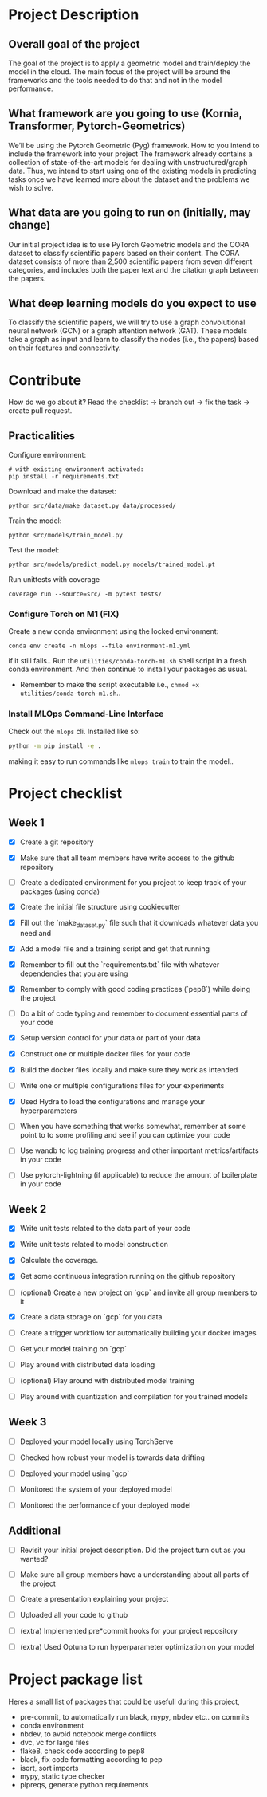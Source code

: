 # Project Description

## Overall goal of the project
The goal of the project is to apply a geometric model and train/deploy the model in the cloud. The main focus of the project will be around the frameworks and the tools needed to do that and not in the model performance.

## What framework are you going to use (Kornia, Transformer, Pytorch-Geometrics)
We’ll be using the Pytorch Geometric (Pyg) framework.
How to you intend to include the framework into your project
The framework already contains a collection of state-of-the-art models for dealing with unstructured/graph data. Thus, we intend to start using one of the existing models in predicting tasks once we have learned more about the dataset and the problems we wish to solve.

## What data are you going to run on (initially, may change)
Our initial project idea is to use PyTorch Geometric models and the CORA dataset to classify scientific papers based on their content. The CORA dataset consists of more than 2,500 scientific papers from seven different categories, and includes both the paper text and the citation graph between the papers.

## What deep learning models do you expect to use
To classify the scientific papers, we will try to use a graph convolutional neural network (GCN) or a graph attention network (GAT). These models take a graph as input and learn to classify the nodes (i.e., the papers) based on their features and connectivity.

# Contribute
How do we go about it? Read the checklist -> branch out -> fix the task -> create pull request.


## Practicalities

Configure environment:

    # with existing environment activated:
    pip install -r requirements.txt

Download and make the dataset:
```
python src/data/make_dataset.py data/processed/
```

Train the model:
```
python src/models/train_model.py
```

Test the model:
```
python src/models/predict_model.py models/trained_model.pt
```

Run unittests with coverage
```
coverage run --source=src/ -m pytest tests/
```

### Configure Torch on M1 (FIX)
Create a new conda environment using the locked environment:
```
conda env create -n mlops --file environment-m1.yml
```
if it still fails.. Run the `utilities/conda-torch-m1.sh` shell script in a fresh conda environment. And then continue to install your packages as usual.
- Remember to make the script executable i.e., `chmod +x utilities/conda-torch-m1.sh`..

### Install MLOps Command-Line Interface
Check out the `mlops` cli. Installed like so:
```sh
python -m pip install -e .
```
making it easy to run commands like `mlops train` to train the model..

# Project checklist

## Week 1

-   [X] Create a git repository
-   [X] Make sure that all team members have write access to the github repository
-   [ ] Create a dedicated environment for you project to keep track of your packages (using conda)
-   [X] Create the initial file structure using cookiecutter
-   [X] Fill out the \`make<sub>dataset.py</sub>\` file such that it downloads whatever data you need and
-   [X] Add a model file and a training script and get that running
-   [X] Remember to fill out the \`requirements.txt\` file with whatever dependencies that you are using
-   [X] Remember to comply with good coding practices (\`pep8\`) while doing the project
-   [ ] Do a bit of code typing and remember to document essential parts of your code
-   [X] Setup version control for your data or part of your data
-   [X] Construct one or multiple docker files for your code
-   [X] Build the docker files locally and make sure they work as intended
-   [ ] Write one or multiple configurations files for your experiments
-   [X] Used Hydra to load the configurations and manage your hyperparameters
-   [ ] When you have something that works somewhat, remember at some point to to some profiling and see if
    you can optimize your code
-   [ ] Use wandb to log training progress and other important metrics/artifacts in your code
-   [ ] Use pytorch-lightning (if applicable) to reduce the amount of boilerplate in your code


<a id="org59b93c8"></a>

## Week 2

-   [X] Write unit tests related to the data part of your code
-   [X] Write unit tests related to model construction
-   [X] Calculate the coverage.
-   [X] Get some continuous integration running on the github repository
-   [ ] (optional) Create a new project on \`gcp\` and invite all group members to it
-   [X] Create a data storage on \`gcp\` for you data
-   [ ] Create a trigger workflow for automatically building your docker images
-   [ ] Get your model training on \`gcp\`
-   [ ] Play around with distributed data loading
-   [ ] (optional) Play around with distributed model training
-   [ ] Play around with quantization and compilation for you trained models


<a id="orgf0bbc13"></a>

## Week 3

-   [ ] Deployed your model locally using TorchServe
-   [ ] Checked how robust your model is towards data drifting
-   [ ] Deployed your model using \`gcp\`
-   [ ] Monitored the system of your deployed model
-   [ ] Monitored the performance of your deployed model


<a id="org8196375"></a>

## Additional

-   [ ] Revisit your initial project description. Did the project turn out as you wanted?
-   [ ] Make sure all group members have a understanding about all parts of the project
-   [ ] Create a presentation explaining your project
-   [ ] Uploaded all your code to github
-   [ ] (extra) Implemented pre\*commit hooks for your project repository
-   [ ] (extra) Used Optuna to run hyperparameter optimization on your model


<a id="orge6c5843"></a>

# Project package list

Heres a small list of packages that could be usefull during this project,

-   pre-commit, to automatically run black, mypy, nbdev etc.. on commits
-   conda environment
-   nbdev, to avoid notebook merge conflicts
-   dvc, vc for large files
-   flake8, check code according to pep8
-   black, fix code formatting according to pep
-   isort, sort imports
-   mypy, static type checker
-   pipreqs, generate python requirements
